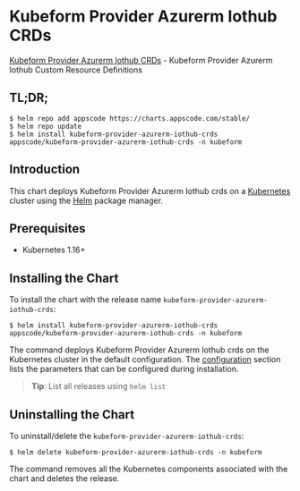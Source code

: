 # Kubeform Provider Azurerm Iothub CRDs

[Kubeform Provider Azurerm Iothub CRDs](https://github.com/kubeform) - Kubeform Provider Azurerm Iothub Custom Resource Definitions

## TL;DR;

```console
$ helm repo add appscode https://charts.appscode.com/stable/
$ helm repo update
$ helm install kubeform-provider-azurerm-iothub-crds appscode/kubeform-provider-azurerm-iothub-crds -n kubeform
```

## Introduction

This chart deploys Kubeform Provider Azurerm Iothub crds on a [Kubernetes](http://kubernetes.io) cluster using the [Helm](https://helm.sh) package manager.

## Prerequisites

- Kubernetes 1.16+

## Installing the Chart

To install the chart with the release name `kubeform-provider-azurerm-iothub-crds`:

```console
$ helm install kubeform-provider-azurerm-iothub-crds appscode/kubeform-provider-azurerm-iothub-crds -n kubeform
```

The command deploys Kubeform Provider Azurerm Iothub crds on the Kubernetes cluster in the default configuration. The [configuration](#configuration) section lists the parameters that can be configured during installation.

> **Tip**: List all releases using `helm list`

## Uninstalling the Chart

To uninstall/delete the `kubeform-provider-azurerm-iothub-crds`:

```console
$ helm delete kubeform-provider-azurerm-iothub-crds -n kubeform
```

The command removes all the Kubernetes components associated with the chart and deletes the release.



